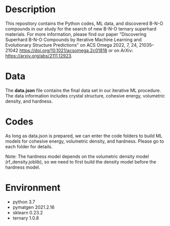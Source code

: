 # Description

This repository contains the Python codes, ML data, and discovered B-N-O compounds in our study for the search of new B-N-O ternary superhard materials. For more information, please find our paper "Discovering Superhard B-N-O Compounds by Iterative Machine Learning and Evolutionary Structure Predictions" on ACS Omega 2022, 7, 24, 21035–21042
https://doi.org/10.1021/acsomega.2c01818
or on ArXiv:
https://arxiv.org/abs/2111.12923.

# Data

The **data.json** file contains the final data set in our iterative ML procedure. The data information includes crystal structure, cohesive energy, volumetric density, and hardness.

# Codes

As long as data.json is prepared, we can enter the code folders to build ML models for cohesive energy, volumetric density, and hardness. Please go to each folder for details.

Note: The hardness model depends on the volumetric density model (rf_density.joblib), so we need to first build the density model before the hardness model.

# Environment
  - python 3.7
  - pymatgen 2021.2.16
  - sklearn 0.23.2
  - ternary 1.0.8
